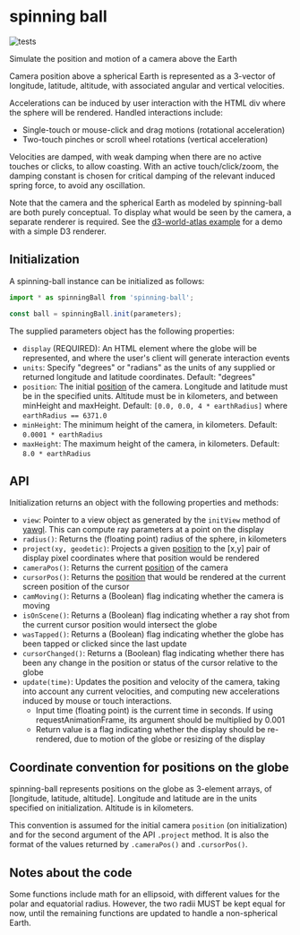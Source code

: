 # spinning ball

![tests](https://github.com/GlobeletJS/spinning-ball/actions/workflows/node.js.yml/badge.svg)

Simulate the position and motion of a camera above the Earth

Camera position above a spherical Earth is represented as a 3-vector of
longitude, latitude, altitude, with associated angular and vertical
velocities. 

Accelerations can be induced by user interaction with the HTML div where
the sphere will be rendered. Handled interactions include:
- Single-touch or mouse-click and drag motions (rotational acceleration)
- Two-touch pinches or scroll wheel rotations (vertical acceleration)

Velocities are damped, with weak damping when there are no active touches
or clicks, to allow coasting. With an active touch/click/zoom, the damping
constant is chosen for critical damping of the relevant induced spring force,
to avoid any oscillation.

Note that the camera and the spherical Earth as modeled by spinning-ball are
both purely conceptual. To display what would be seen by the camera, a separate
renderer is required. See the [d3-world-atlas example][] for a demo with a 
simple D3 renderer.

[d3-world-atlas example]: https://globeletjs.github.io/spinning-ball/examples/d3-world-atlas/index.html

## Initialization
A spinning-ball instance can be initialized as follows:
```javascript
import * as spinningBall from 'spinning-ball';

const ball = spinningBall.init(parameters);
```

The supplied parameters object has the following properties:
- `display` (REQUIRED): An HTML element where the globe will be represented,
  and where the user's client will generate interaction events
- `units`: Specify "degrees" or "radians" as the units of any supplied or
  returned longitude and latitude coordinates. Default: "degrees"
- `position`: The initial [position][] of the camera. Longitude and latitude
  must be in the specified units. Altitude must be in kilometers, and between
  minHeight and maxHeight.
  Default: `[0.0, 0.0, 4 * earthRadius]` where `earthRadius == 6371.0`
- `minHeight`: The minimum height of the camera, in kilometers.
  Default: `0.0001 * earthRadius`
- `maxHeight`: The maximum height of the camera, in kilometers.
  Default: `8.0 * earthRadius`

## API
Initialization returns an object with the following properties and methods:
- `view`: Pointer to a view object as generated by the `initView` method of
  [yawgl][]. This can compute ray parameters at a point on the display
- `radius()`: Returns the (floating point) radius of the sphere, in kilometers
- `project(xy, geodetic)`: Projects a given [position][] to the [x,y] pair of
  display pixel coordinates where that position would be rendered
- `cameraPos()`: Returns the current [position][] of the camera
- `cursorPos()`: Returns the [position][] that would be rendered at the current
  screen position of the cursor
- `camMoving()`: Returns a (Boolean) flag indicating whether the camera is
  moving
- `isOnScene()`: Returns a (Boolean) flag indicating whether a ray shot from
  the current cursor position would intersect the globe
- `wasTapped()`: Returns a (Boolean) flag indicating whether the globe has been
  tapped or clicked since the last update
- `cursorChanged()`: Returns a (Boolean) flag indicating whether there has been
  any change in the position or status of the cursor relative to the globe
- `update(time)`: Updates the position and velocity of the camera, taking into
  account any current velocities, and computing new accelerations induced by
  mouse or touch interactions.
  - Input time (floating point) is the current time in seconds. If using
    requestAnimationFrame, its argument should be multiplied by 0.001
  - Return value is a flag indicating whether the display should be
    re-rendered, due to motion of the globe or resizing of the display

[yawgl]: https://github.com/GlobeletJS/yawgl
[position]: #coordinate-convention-for-positions-on-the-globe

## Coordinate convention for positions on the globe
spinning-ball represents positions on the globe as 3-element arrays, of
[longitude, latitude, altitude]. Longitude and latitude are in the units
specified on initialization. Altitude is in kilometers.

This convention is assumed for the initial camera `position` (on initialization)
and for the second argument of the API `.project` method. It is also the format
of the values returned by `.cameraPos()` and `.cursorPos()`.

## Notes about the code
Some functions include math for an ellipsoid, with different values for the
polar and equatorial radius. However, the two radii MUST be kept equal for now,
until the remaining functions are updated to handle a non-spherical Earth.

